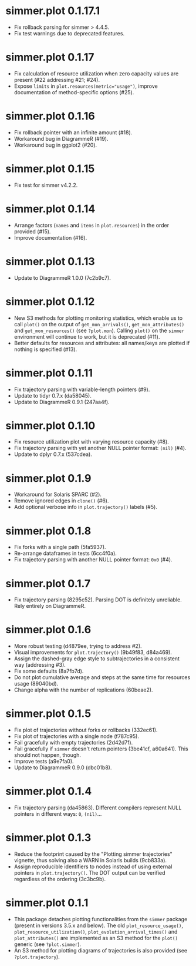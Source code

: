 # simmer.plot 0.1.17.1

- Fix rollback parsing for simmer > 4.4.5.
- Fix test warnings due to deprecated features.

# simmer.plot 0.1.17

- Fix calculation of resource utilization when zero capacity values are present
  (#22 addressing #21; #24).
- Expose `limits` in `plot.resources(metric="usage")`, improve documentation of
  method-specific options (#25).

# simmer.plot 0.1.16

- Fix rollback pointer with an infinite amount (#18).
- Workaround bug in DiagrammeR (#19).
- Workaround bug in ggplot2 (#20).

# simmer.plot 0.1.15

- Fix test for simmer v4.2.2.

# simmer.plot 0.1.14

- Arrange factors (`names` and `items` in `plot.resources`) in the order
  provided (#15).
- Improve documentation (#16).

# simmer.plot 0.1.13

- Update to DiagrammeR 1.0.0 (7c2b9c7).

# simmer.plot 0.1.12

- New S3 methods for plotting monitoring statistics, which enable us to call
  `plot()` on the output of `get_mon_arrivals()`, `get_mon_attributes()` and
  `get_mon_resources()` (see `?plot.mon`). Calling `plot()` on the `simmer`
  environment will continue to work, but it is deprecated (#11).
- Better defaults for resources and attributes: all names/keys are plotted if
  nothing is specified (#13).

# simmer.plot 0.1.11

- Fix trajectory parsing with variable-length pointers (#9).
- Update to tidyr 0.7.x (da58045).
- Update to DiagrammeR 0.9.1 (247aa4f).

# simmer.plot 0.1.10

- Fix resource utilization plot with varying resource capacity (#8).
- Fix trajectory parsing with yet another NULL pointer format: `(nil)` (#4).
- Update to dplyr 0.7.x (537cdea).

# simmer.plot 0.1.9

- Workaround for Solaris SPARC (#2).
- Remove ignored edges in `clone()` (#6).
- Add optional verbose info in `plot.trajectory()` labels (#5).

# simmer.plot 0.1.8

- Fix forks with a single path (5fa5937).
- Re-arrange dataframes in tests (6cc4f0a).
- Fix trajectory parsing with another NULL pointer format: `0x0` (#4).

# simmer.plot 0.1.7

- Fix trajectory parsing (8295c52). Parsing DOT is definitely unreliable. Rely
  entirely on DiagrammeR.

# simmer.plot 0.1.6

- More robust testing (d4879ee, trying to address #2).
- Visual improvements for `plot.trajectory()` (9b49f83, d84a469).
- Assign the dashed-gray edge style to subtrajectories in a consistent way
  (addressing #3).
- Fix some defaults (8a7fb7d).
- Do not plot cumulative average and steps at the same time for resources usage
  (89040bd).
- Change alpha with the number of replications (60beae2).

# simmer.plot 0.1.5

- Fix plot of trajectories without forks or rollbacks (332ec61).
- Fix plot of trajectories with a single node (f787c95).
- Fail gracefully with empty trajectories (2d42d7f).
- Fail gracefully if `simmer` doesn't return pointers (3be41cf, a60a641). This
  should not happen, though.
- Improve tests (a9e7fa0).
- Update to DiagrammeR 0.9.0 (dbc01b8).

# simmer.plot 0.1.4

- Fix trajectory parsing (da45863). Different compilers represent NULL pointers
  in different ways: `0`, `(nil)`... 

# simmer.plot 0.1.3

- Reduce the footprint caused by the "Plotting simmer trajectories" vignette, 
  thus solving also a WARN in Solaris builds (9cb833a).
- Assign reproducible identifiers to nodes instead of using external pointers in
  `plot.trajectory()`. The DOT output can be verified regardless of the ordering
  (3c3bc9b).

# simmer.plot 0.1.1

- This package detaches plotting functionalities from the `simmer` package
  (present in versions 3.5.x and below). The old `plot_resource_usage()`,
  `plot_resource_utilization()`, `plot_evolution_arrival_times()` and
  `plot_attributes()` are implemented as an S3 method for the `plot()` generic
  (see `?plot.simmer`).
- An S3 method for plotting diagrams of trajectories is also provided (see
  `?plot.trajectory`).
